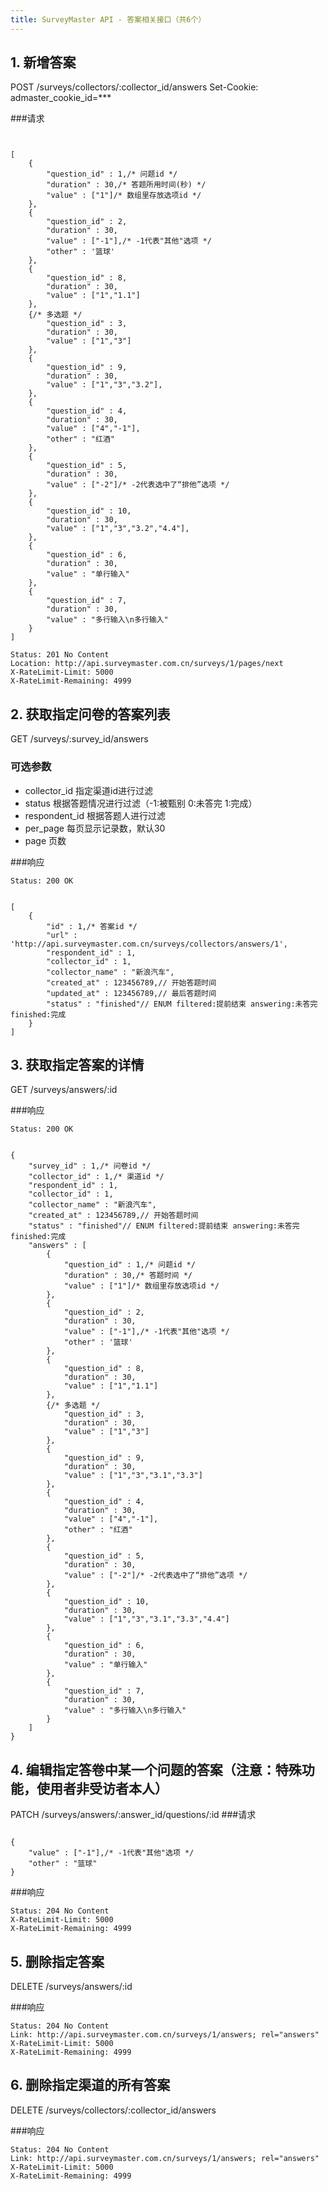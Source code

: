 ```yaml
---
title: SurveyMaster API - 答案相关接口（共6个）
---
```


  
<h2 id="p1">1. 新增答案</h2>
	POST /surveys/collectors/:collector_id/answers
	Set-Cookie: admaster_cookie_id=***

###请求
<pre class="highlight">
<code class="language-javascript">

[
	{
		"question_id" : 1,/* 问题id */
		"duration" : 30,/* 答题所用时间(秒) */
		"value" : ["1"]/* 数组里存放选项id */
	},
	{
		"question_id" : 2,
		"duration" : 30,
		"value" : ["-1"],/* -1代表"其他"选项 */
		"other" : '篮球'
	},
	{
		"question_id" : 8,
		"duration" : 30,
		"value" : ["1","1.1"]
	},
	{/* 多选题 */
		"question_id" : 3,
		"duration" : 30,
		"value" : ["1","3"]
	},
	{
		"question_id" : 9,
		"duration" : 30,
		"value" : ["1","3","3.2"],
	},
	{
		"question_id" : 4,
		"duration" : 30,
		"value" : ["4","-1"],
		"other" : "红酒"
	},
	{
		"question_id" : 5,
		"duration" : 30,
		"value" : ["-2"]/* -2代表选中了“排他”选项 */
	},
	{
		"question_id" : 10,
		"duration" : 30,
		"value" : ["1","3","3.2","4.4"],
	},
	{
		"question_id" : 6,
		"duration" : 30,
		"value" : "单行输入"
	},
	{
		"question_id" : 7,
		"duration" : 30,
		"value" : "多行输入\n多行输入"
	}
]
</code></pre>

<pre class="headers no-response">
<code>Status: 201 No Content
Location: http://api.surveymaster.com.cn/surveys/1/pages/next
X-RateLimit-Limit: 5000
X-RateLimit-Remaining: 4999
</code></pre>

<h2 id="p2">2. 获取指定问卷的答案列表</h2>
	GET /surveys/:survey_id/answers

### 可选参数

* collector\_id		指定渠道id进行过滤
* status		根据答题情况进行过滤（-1:被甄别 0:未答完 1:完成）
* respondent\_id		根据答题人进行过滤
* per\_page				每页显示记录数，默认30
* page						页数

###响应
<pre class="headers">
<code>Status: 200 OK
</code></pre>
<pre class="highlight">
<code class="language-javascript">
[
	{
		"id" : 1,/* 答案id */
		"url" : 'http://api.surveymaster.com.cn/surveys/collectors/answers/1',
		"respondent_id" : 1,
		"collector_id" : 1,
		"collector_name" : "新浪汽车",
		"created_at" : 123456789,// 开始答题时间
		"updated_at" : 123456789,// 最后答题时间
		"status" : "finished"// ENUM filtered:提前结束 answering:未答完 finished:完成
	}
]
</code></pre>

<h2 id="p3">3. 获取指定答案的详情</h2>
	GET /surveys/answers/:id

###响应
<pre class="headers">
<code>Status: 200 OK
</code></pre>
<pre class="highlight">
<code class="language-javascript">
{
	"survey_id" : 1,/* 问卷id */
	"collector_id" : 1,/* 渠道id */
	"respondent_id" : 1,
	"collector_id" : 1,
	"collector_name" : "新浪汽车",
	"created_at" : 123456789,// 开始答题时间
	"status" : "finished"// ENUM filtered:提前结束 answering:未答完 finished:完成
	"answers" : [
		{
			"question_id" : 1,/* 问题id */
			"duration" : 30,/* 答题时间 */
			"value" : ["1"]/* 数组里存放选项id */
		},
		{
			"question_id" : 2,
			"duration" : 30,
			"value" : ["-1"],/* -1代表"其他"选项 */
			"other" : '篮球'
		},
		{
			"question_id" : 8,
			"duration" : 30,
			"value" : ["1","1.1"]
		},
		{/* 多选题 */
			"question_id" : 3,
			"duration" : 30,
			"value" : ["1","3"]
		},
		{
			"question_id" : 9,
			"duration" : 30,
			"value" : ["1","3","3.1","3.3"]
		},
		{
			"question_id" : 4,
			"duration" : 30,
			"value" : ["4","-1"],
			"other" : "红酒"
		},
		{
			"question_id" : 5,
			"duration" : 30,
			"value" : ["-2"]/* -2代表选中了“排他”选项 */
		},
		{
			"question_id" : 10,
			"duration" : 30,
			"value" : ["1","3","3.1","3.3","4.4"]
		},
		{
			"question_id" : 6,
			"duration" : 30,
			"value" : "单行输入"
		},
		{
			"question_id" : 7,
			"duration" : 30,
			"value" : "多行输入\n多行输入"
		}
	]
}
</code></pre>

<h2 id="p4">4. 编辑指定答卷中某一个问题的答案（注意：特殊功能，使用者非受访者本人）</h2>
	PATCH /surveys/answers/:answer_id/questions/:id
###请求
<pre class="highlight">
<code class="language-javascript">
{
	"value" : ["-1"],/* -1代表"其他"选项 */
	"other" : "篮球"
}
</code></pre>

###响应

<pre class="headers no-response">
<code>Status: 204 No Content
X-RateLimit-Limit: 5000
X-RateLimit-Remaining: 4999
</code></pre>

<h2 id="p5">5. 删除指定答案</h2>
	DELETE /surveys/answers/:id

###响应

<pre class="headers no-response">
<code>Status: 204 No Content
Link: http://api.surveymaster.com.cn/surveys/1/answers; rel="answers"
X-RateLimit-Limit: 5000
X-RateLimit-Remaining: 4999
</code></pre>


<h2 id="p6">6. 删除指定渠道的所有答案</h2>
	DELETE /surveys/collectors/:collector_id/answers

###响应

<pre class="headers no-response">
<code>Status: 204 No Content
Link: http://api.surveymaster.com.cn/surveys/1/answers; rel="answers"
X-RateLimit-Limit: 5000
X-RateLimit-Remaining: 4999
</code></pre>

